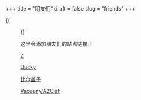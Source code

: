 +++
title = "朋友们"
draft = false
slug = "friends"
+++

{{<figure src="/img/fixed/friends.jpg">}}

这里会添加朋友们的站点链接！

[Z](http://iiiid.com)

[Uucky](http://uucky.me)

[比尔盖子](https://biergaizi.info)

[Vacuuny/A2Clef](http://a2clef.com)